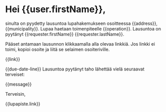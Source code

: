 # Hei {{user.firstName}},

sinulta on pyydetty lausuntoa lupahakemukseen osoitteessa {{address}},
{{municipality}}. Lupaa haetaan toimenpiteelle
{{operation}}. Lausuntoa on pyytänyt {{requester.firstName}}
{{requester.lastName}}.

Pääset antamaan lausunnon klikkaamalla alla olevaa linkkiä. Jos linkki
ei toimi, kopioi osoite ja liitä se selaimen osoiteriville.

{{link}}

{{due-date-line}} Lausuntoa pyytänyt taho lähettää vielä seuraavat
terveiset:

{{message}}

Terveisin,

{{lupapiste.link}}
